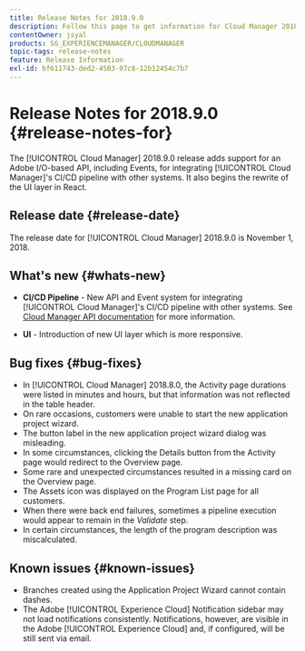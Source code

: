 ```yaml
---
title: Release Notes for 2018.9.0
description: Follow this page to get information for Cloud Manager 2018.9.0.
contentOwner: jsyal
products: SG_EXPERIENCEMANAGER/CLOUDMANAGER
topic-tags: release-notes
feature: Release Information
exl-id: bf611743-ded2-4503-97c8-12b12454c7b7
---
```

# Release Notes for 2018.9.0 {#release-notes-for}

The [!UICONTROL Cloud Manager] 2018.9.0 release adds support for an Adobe I/O-based API, including Events, for integrating [!UICONTROL Cloud Manager]'s CI/CD pipeline with other systems. It also begins the rewrite of the UI layer in React.

## Release date {#release-date}

The release date for [!UICONTROL Cloud Manager] 2018.9.0 is November 1, 2018.

## What's new {#whats-new}

* **CI/CD Pipeline** - New API and Event system for integrating [!UICONTROL Cloud Manager]'s CI/CD pipeline with other systems. See [Cloud Manager API documentation](https://www.adobe.io/apis/experiencecloud/cloud-manager/docs.html) for more information.  

* **UI** - Introduction of new UI layer which is more responsive.

## Bug fixes {#bug-fixes}

* In [!UICONTROL Cloud Manager] 2018.8.0, the Activity page durations were listed in minutes and hours, but that information was not reflected in the table header.
* On rare occasions, customers were unable to start the new application project wizard.
* The button label in the new application project wizard dialog was misleading.
* In some circumstances, clicking the Details button from the Activity page would redirect to the Overview page.
* Some rare and unexpected circumstances resulted in a missing card on the Overview page.
* The Assets icon was displayed on the Program List page for all customers.
* When there were back end failures, sometimes a pipeline execution would appear to remain in the *Validate* step.
* In certain circumstances, the length of the program description was miscalculated.

## Known issues {#known-issues}

* Branches created using the Application Project Wizard cannot contain dashes.
* The Adobe [!UICONTROL Experience Cloud] Notification sidebar may not load notifications consistently. Notifications, however, are visible in the Adobe [!UICONTROL Experience Cloud] and, if configured, will be still sent via email.
